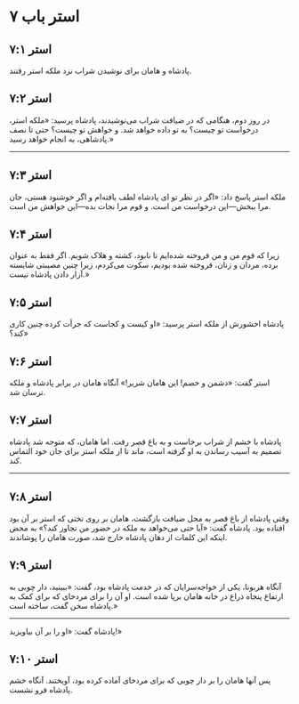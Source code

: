 # استر باب ۷

## استر ۷:۱

پادشاه و هامان برای نوشیدن شراب نزد ملکه استر رفتند.

## استر ۷:۲

در روز دوم، هنگامی که در ضیافت شراب می‌نوشیدند، پادشاه پرسید: «ملکه استر، درخواست تو چیست؟ به تو داده خواهد شد. و خواهش تو چیست؟ حتی تا نصف پادشاهی، به انجام خواهد رسید.»

---

## استر ۷:۳

ملکه استر پاسخ داد: «اگر در نظر تو ای پادشاه لطف یافته‌ام و اگر خوشنود هستی، جان مرا ببخش—این درخواست من است. و قوم مرا نجات بده—این خواهش من است.

## استر ۷:۴

زیرا که قوم من و من فروخته شده‌ایم تا نابود، کشته و هلاک شویم. اگر فقط به عنوان برده، مردان و زنان، فروخته شده بودیم، سکوت می‌کردم، زیرا چنین مصیبتی شایسته آزار دادن پادشاه نیست.»

## استر ۷:۵

پادشاه اخشورش از ملکه استر پرسید: «او کیست و کجاست که جرأت کرده چنین کاری کند؟»

## استر ۷:۶

استر گفت: «دشمن و خصم! این هامان شریر!» آنگاه هامان در برابر پادشاه و ملکه ترسان شد.

## استر ۷:۷

پادشاه با خشم از شراب برخاست و به باغ قصر رفت. اما هامان، که متوجه شد پادشاه تصمیم به آسیب رساندن به او گرفته است، ماند تا از ملکه استر برای جان خود التماس کند.

---

## استر ۷:۸

وقتی پادشاه از باغ قصر به محل ضیافت بازگشت، هامان بر روی تختی که استر بر آن بود افتاده بود. پادشاه گفت: «آیا حتی می‌خواهد به ملکه در حضور من تجاوز کند؟» به محض اینکه این کلمات از دهان پادشاه خارج شد، صورت هامان را پوشاندند.

## استر ۷:۹

آنگاه هربونا، یکی از خواجه‌سرایان که در خدمت پادشاه بود، گفت: «ببینید، دار چوبی به ارتفاع پنجاه ذراع در خانه هامان برپا شده است. او آن را برای مردخای که برای کمک به پادشاه سخن گفت، ساخته است.»

---

پادشاه گفت: «او را بر آن بیاویزید!»

## استر ۷:۱۰

پس آنها هامان را بر دار چوبی که برای مردخای آماده کرده بود، آویختند. آنگاه خشم پادشاه فرو نشست.
